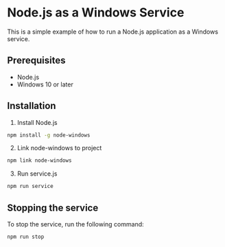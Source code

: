 # Node.js as a Windows Service

This is a simple example of how to run a Node.js application as a Windows service.

## Prerequisites

- Node.js
- Windows 10 or later

## Installation

1. Install Node.js

```bash
npm install -g node-windows
```

2. Link node-windows to project

```bash
npm link node-windows
```

3. Run service.js

```bash
npm run service
```

## Stopping the service

To stop the service, run the following command:

```bash
npm run stop
```
